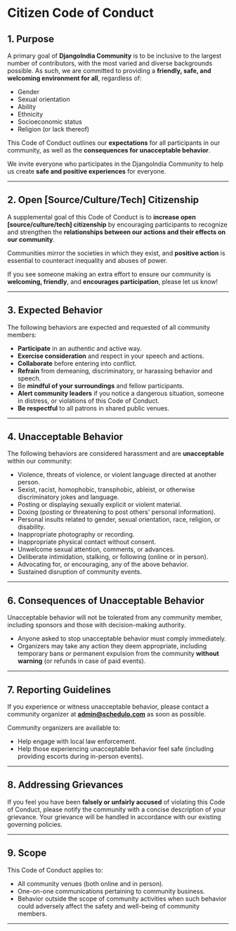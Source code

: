 # Citizen Code of Conduct

## 1. Purpose

A primary goal of **DjangoIndia Community** is to be inclusive to the largest number of contributors, with the most varied and diverse backgrounds possible. As such, we are committed to providing a **friendly, safe, and welcoming environment for all**, regardless of:

- Gender
- Sexual orientation
- Ability
- Ethnicity
- Socioeconomic status
- Religion (or lack thereof)

This Code of Conduct outlines our **expectations** for all participants in our community, as well as the **consequences for unacceptable behavior**.

We invite everyone who participates in the DjangoIndia Community to help us create **safe and positive experiences** for everyone.

---

## 2. Open [Source/Culture/Tech] Citizenship

A supplemental goal of this Code of Conduct is to **increase open [source/culture/tech] citizenship** by encouraging participants to recognize and strengthen the **relationships between our actions and their effects on our community**.

Communities mirror the societies in which they exist, and **positive action** is essential to counteract inequality and abuses of power.

If you see someone making an extra effort to ensure our community is **welcoming, friendly**, and **encourages participation**, please let us know!

---

## 3. Expected Behavior

The following behaviors are expected and requested of all community members:

- **Participate** in an authentic and active way.
- **Exercise consideration** and respect in your speech and actions.
- **Collaborate** before entering into conflict.
- **Refrain** from demeaning, discriminatory, or harassing behavior and speech.
- Be **mindful of your surroundings** and fellow participants.
- **Alert community leaders** if you notice a dangerous situation, someone in distress, or violations of this Code of Conduct.
- **Be respectful** to all patrons in shared public venues.

---

## 4. Unacceptable Behavior

The following behaviors are considered harassment and are **unacceptable** within our community:

- Violence, threats of violence, or violent language directed at another person.
- Sexist, racist, homophobic, transphobic, ableist, or otherwise discriminatory jokes and language.
- Posting or displaying sexually explicit or violent material.
- Doxing (posting or threatening to post others' personal information).
- Personal insults related to gender, sexual orientation, race, religion, or disability.
- Inappropriate photography or recording.
- Inappropriate physical contact without consent.
- Unwelcome sexual attention, comments, or advances.
- Deliberate intimidation, stalking, or following (online or in person).
- Advocating for, or encouraging, any of the above behavior.
- Sustained disruption of community events.



---

## 6. Consequences of Unacceptable Behavior

Unacceptable behavior will not be tolerated from any community member, including sponsors and those with decision-making authority.

- Anyone asked to stop unacceptable behavior must comply immediately.
- Organizers may take any action they deem appropriate, including temporary bans or permanent expulsion from the community **without warning** (or refunds in case of paid events).

---

## 7. Reporting Guidelines

If you experience or witness unacceptable behavior, please contact a community organizer at **[admin@schedulo.com](mailto:admin@schedulo.com.com)** as soon as possible.

Community organizers are available to:

- Help engage with local law enforcement.
- Help those experiencing unacceptable behavior feel safe (including providing escorts during in-person events).

---

## 8. Addressing Grievances

If you feel you have been **falsely or unfairly accused** of violating this Code of Conduct, please notify the community with a concise description of your grievance. Your grievance will be handled in accordance with our existing governing policies.

---

## 9. Scope

This Code of Conduct applies to:

- All community venues (both online and in person).
- One-on-one communications pertaining to community business.
- Behavior outside the scope of community activities when such behavior could adversely affect the safety and well-being of community members.

---

